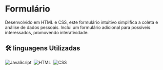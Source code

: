 <h1>Formulário</h1>
Desenvolvido em HTML e CSS, este formulário intuitivo simplifica a coleta e análise de dados pessoais. Inclui um formulário adicional para possíveis interessados, promovendo interatividade.

## 🛠 linguagens Utilizadas
![JavaScript](https://img.shields.io/badge/-JavaScript-05122A?style=flat&logo=javascript)&nbsp;
![HTML](https://img.shields.io/badge/-HTML-05122A?style=flat&logo=HTML5)&nbsp;
![CSS](https://img.shields.io/badge/-CSS-05122A?style=flat&logo=CSS3&logoColor=1572B6)&nbsp;
